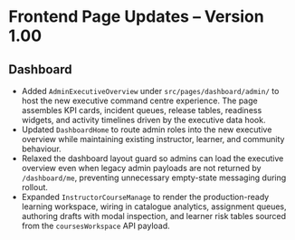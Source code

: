 # Frontend Page Updates – Version 1.00

## Dashboard
- Added `AdminExecutiveOverview` under `src/pages/dashboard/admin/` to host the new executive command centre experience. The page assembles KPI cards, incident queues, release tables, readiness widgets, and activity timelines driven by the executive data hook.
- Updated `DashboardHome` to route admin roles into the new executive overview while maintaining existing instructor, learner, and community behaviour.
- Relaxed the dashboard layout guard so admins can load the executive overview even when legacy admin payloads are not returned by `/dashboard/me`, preventing unnecessary empty-state messaging during rollout.
- Expanded `InstructorCourseManage` to render the production-ready learning workspace, wiring in catalogue analytics, assignment
  queues, authoring drafts with modal inspection, and learner risk tables sourced from the `coursesWorkspace` API payload.
